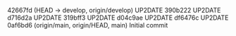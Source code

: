 42667fd (HEAD -> develop, origin/develop) UP2DATE
390b222 UP2DATE
d716d2a UP2DATE
319bff3 UP2DATE
d04c9ae UP2DATE
df6476c UP2DATE
0af6bd6 (origin/main, origin/HEAD, main) Initial commit
